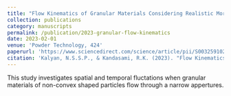 ```yaml
---
title: "Flow Kinematics of Granular Materials Considering Realistic Morphology"
collection: publications
category: manuscripts
permalink: /publication/2023-granular-flow-kinematics
date: 2023-02-01
venue: 'Powder Technology, 424'
paperurl: 'https://www.sciencedirect.com/science/article/pii/S0032591023003005'
citation: 'Kalyan, N.S.S.P., & Kandasami, R.K. (2023). "Flow Kinematics of Granular Materials Considering Realistic Morphology." <i>Powder Technology</i>, 424.'
---
```


This study investigates spatial and temporal fluctations when granular materials of non-convex shaped particles flow through a narrow appertures.
